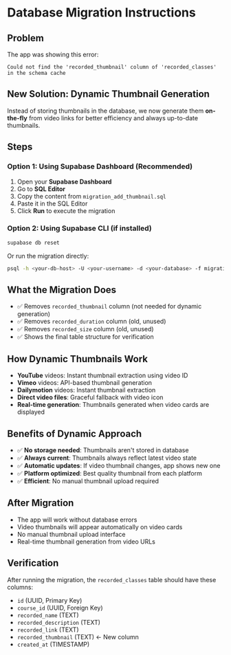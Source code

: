 # Database Migration Instructions

## Problem

The app was showing this error:

```
Could not find the 'recorded_thumbnail' column of 'recorded_classes' in the schema cache
```

## New Solution: Dynamic Thumbnail Generation

Instead of storing thumbnails in the database, we now generate them **on-the-fly** from video links for better efficiency and always up-to-date thumbnails.

## Steps

### Option 1: Using Supabase Dashboard (Recommended)

1. Open your **Supabase Dashboard**
2. Go to **SQL Editor**
3. Copy the content from `migration_add_thumbnail.sql`
4. Paste it in the SQL Editor
5. Click **Run** to execute the migration

### Option 2: Using Supabase CLI (if installed)

```bash
supabase db reset
```

Or run the migration directly:

```bash
psql -h <your-db-host> -U <your-username> -d <your-database> -f migration_add_thumbnail.sql
```

## What the Migration Does

- ✅ Removes `recorded_thumbnail` column (not needed for dynamic generation)
- ✅ Removes `recorded_duration` column (old, unused)
- ✅ Removes `recorded_size` column (old, unused)
- ✅ Shows the final table structure for verification

## How Dynamic Thumbnails Work

- **YouTube** videos: Instant thumbnail extraction using video ID
- **Vimeo** videos: API-based thumbnail generation
- **Dailymotion** videos: Instant thumbnail extraction
- **Direct video files**: Graceful fallback with video icon
- **Real-time generation**: Thumbnails generated when video cards are displayed

## Benefits of Dynamic Approach

- ✅ **No storage needed**: Thumbnails aren't stored in database
- ✅ **Always current**: Thumbnails always reflect latest video state
- ✅ **Automatic updates**: If video thumbnail changes, app shows new one
- ✅ **Platform optimized**: Best quality thumbnail from each platform
- ✅ **Efficient**: No manual thumbnail upload required

## After Migration

- The app will work without database errors
- Video thumbnails will appear automatically on video cards
- No manual thumbnail upload interface
- Real-time thumbnail generation from video URLs

## Verification

After running the migration, the `recorded_classes` table should have these columns:

- `id` (UUID, Primary Key)
- `course_id` (UUID, Foreign Key)
- `recorded_name` (TEXT)
- `recorded_description` (TEXT)
- `recorded_link` (TEXT)
- `recorded_thumbnail` (TEXT) ← New column
- `created_at` (TIMESTAMP)
